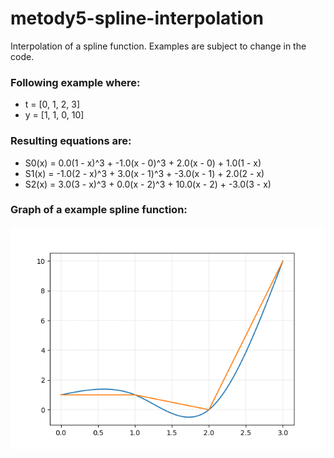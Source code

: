 # metody5-spline-interpolation
Interpolation of a spline function. Examples are subject to change in the code.

### Following example where:
- t = [0, 1, 2, 3]
- y =  [1, 1, 0, 10]

### Resulting equations are:
- S0(x) = 0.0(1 - x)^3 + -1.0(x - 0)^3 + 2.0(x - 0) + 1.0(1 - x)
- S1(x) = -1.0(2 - x)^3 + 3.0(x - 1)^3 + -3.0(x - 1) + 2.0(2 - x)
- S2(x) = 3.0(3 - x)^3 + 0.0(x - 2)^3 + 10.0(x - 2) + -3.0(3 - x)

### Graph of a example spline function:
![](/images/Figure_1.png)
